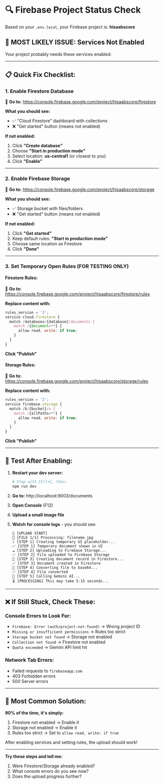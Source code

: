 # 🔍 Firebase Project Status Check

Based on your `.env.local`, your Firebase project is: **hisaabscore**

## 🚨 **MOST LIKELY ISSUE: Services Not Enabled**

Your project probably needs these services enabled:

---

## 📋 **Quick Fix Checklist:**

### 1. **Enable Firestore Database**
🔗 **Go to:** https://console.firebase.google.com/project/hisaabscore/firestore

**What you should see:**
- ✅ "Cloud Firestore" dashboard with collections
- ❌ "Get started" button (means not enabled)

**If not enabled:**
1. Click **"Create database"**
2. Choose **"Start in production mode"** 
3. Select location: **us-central1** (or closest to you)
4. Click **"Enable"**

---

### 2. **Enable Firebase Storage**
🔗 **Go to:** https://console.firebase.google.com/project/hisaabscore/storage

**What you should see:**
- ✅ Storage bucket with files/folders
- ❌ "Get started" button (means not enabled)

**If not enabled:**
1. Click **"Get started"**
2. Keep default rules: **"Start in production mode"**
3. Choose same location as Firestore
4. Click **"Done"**

---

### 3. **Set Temporary Open Rules (FOR TESTING ONLY)**

#### Firestore Rules:
🔗 **Go to:** https://console.firebase.google.com/project/hisaabscore/firestore/rules

**Replace content with:**
```javascript
rules_version = '2';
service cloud.firestore {
  match /databases/{database}/documents {
    match /{document=**} {
      allow read, write: if true;
    }
  }
}
```
**Click "Publish"**

#### Storage Rules:
🔗 **Go to:** https://console.firebase.google.com/project/hisaabscore/storage/rules

**Replace content with:**
```javascript
rules_version = '2';
service firebase.storage {
  match /b/{bucket}/o {
    match /{allPaths=**} {
      allow read, write: if true;
    }
  }
}
```
**Click "Publish"**

---

## 🧪 **Test After Enabling:**

1. **Restart your dev server:**
   ```bash
   # Stop with Ctrl+C, then:
   npm run dev
   ```

2. **Go to:** http://localhost:9003/documents

3. **Open Console** (F12)

4. **Upload a small image file**

5. **Watch for console logs** - you should see:
   ```
   🚀 [UPLOAD START]
   📄 [FILE 1/1] Processing: filename.jpg
   ⚡ [STEP 1] Creating temporary UI placeholder...
   ✅ [STEP 1] Temporary document shown in UI
   ☁️ [STEP 2] Uploading to Firebase Storage...
   ✅ [STEP 2] File uploaded to Firebase Storage
   💾 [STEP 3] Creating document record in Firestore...
   ✅ [STEP 3] Document created in Firestore
   🔄 [STEP 4] Converting file to base64...
   ✅ [STEP 4] File converted
   🤖 [STEP 5] Calling Gemini AI...
   ⏳ [PROCESSING] This may take 5-15 seconds...
   ```

---

## ❌ **If Still Stuck, Check These:**

### Console Errors to Look For:
- `Firebase: Error (auth/project-not-found)` → Wrong project ID
- `Missing or insufficient permissions` → Rules too strict
- `Storage bucket not found` → Storage not enabled
- `Collection not found` → Firestore not enabled
- `Quota exceeded` → Gemini API limit hit

### Network Tab Errors:
- Failed requests to `firebaseapp.com`
- 403 Forbidden errors
- 500 Server errors

---

## 🎯 **Most Common Solution:**

**90% of the time, it's simply:**
1. Firestore not enabled → Enable it
2. Storage not enabled → Enable it  
3. Rules too strict → Set to `allow read, write: if true`

After enabling services and setting rules, the upload should work!

---

**Try these steps and tell me:**
1. Were Firestore/Storage already enabled?
2. What console errors do you see now?
3. Does the upload progress further?